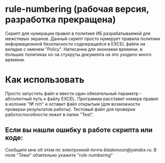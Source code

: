 # rule-numbering (рабочая версия, разработка прекращена)
Скрипт для нумерации правил в политике ИБ разрабатываемой для межстевых экранов.
Данный скрипт просто нумерует правила политики информационной безопасности содежращейся в EXCEL файле на вкладке с именем "Policy". 
Написанна для экономии времени, в больших политиках из-за стукруты документа на это уходило много времени.

# Как использовать

Просто запустить файл и ввести один обязательный параметр - абсолютный путь к файлу EXCEL. Программа расставит номера правил в колонке "№ п/п" и оставит файл открытым (для возможности проверки результатов работы).
Тестовый файл для проверки работоспособности лежит в папке "Test".

## Если вы нашли ошибку в работе скрипта или коде:
  Сообщите мне об этом по электронной почте _blademoon@yandex.ru_.
  В поле "_Тема_" обзятельно укажите "_rule-numbering_"



